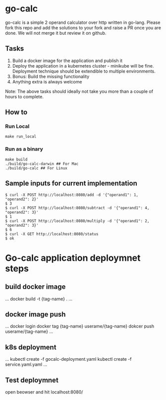 # go-calc

go-calc is a simple 2 operand calculator over http written in go-lang. Please fork this repo and add the solutions to your fork and raise a PR once you are done. We will not merge it but review it on github.

## Tasks

1. Build a docker image for the application and publish it
1. Deploy the application in a kubernetes cluster - minikube will be fine. Deployment technique should be extendible to multiple environments.
1. Bonus: Build the missing functionality
1. Anything extra is always welcome

Note: The above tasks should ideally not take you more than a couple of hours to complete.

## How to

### Run Local

```
make run_local
```

### Run as a binary

```
make build
./build/go-calc-darwin ## For Mac
./build/go-calc ## For Linux
```

## Sample inputs for current implementation

```
$ curl -X POST http://localhost:8080/add -d '{"operand1": 1, "operand2": 2}'
$ 3
$ curl -X POST http://localhost:8080/subtract -d '{"operand1": 4, "operand2": 3}'
$ 1
$ curl -X POST http://localhost:8080/multiply -d '{"operand1": 2, "operand2": 3}'
$ 6
$ curl -X GET http://localhost:8080/status
$ ok
```
# Go-calc application deploymnet steps 

## build docker image
...
docker build -t {tag-name} .
...
## docker image push
...
docker login
docker tag {tag-name} userame/{tag-name}
dokcer push userame/{tag-name}
...
## k8s deployment
...
kubectl create -f gocalc-deployment.yaml
kubectl create -f service.yaml.yaml
...

## Test deploymnet
open beowser and hit localhost:8080/
